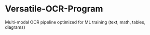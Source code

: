 # Versatile-OCR-Program
Multi-modal OCR pipeline optimized for ML training (text, math, tables, diagrams)
